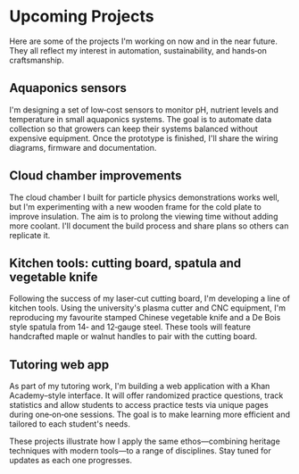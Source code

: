 # Upcoming Projects

Here are some of the projects I'm working on now and in the near future. They all reflect my interest in automation, sustainability, and hands‑on craftsmanship.

## Aquaponics sensors

I'm designing a set of low‑cost sensors to monitor pH, nutrient levels and temperature in small aquaponics systems. The goal is to automate data collection so that growers can keep their systems balanced without expensive equipment. Once the prototype is finished, I'll share the wiring diagrams, firmware and documentation.

## Cloud chamber improvements

The cloud chamber I built for particle physics demonstrations works well, but I'm experimenting with a new wooden frame for the cold plate to improve insulation. The aim is to prolong the viewing time without adding more coolant. I'll document the build process and share plans so others can replicate it.

## Kitchen tools: cutting board, spatula and vegetable knife

Following the success of my laser‑cut cutting board, I'm developing a line of kitchen tools. Using the university's plasma cutter and CNC equipment, I'm reproducing my favourite stamped Chinese vegetable knife and a De Bois style spatula from 14‑ and 12‑gauge steel. These tools will feature handcrafted maple or walnut handles to pair with the cutting board.

## Tutoring web app

As part of my tutoring work, I'm building a web application with a Khan Academy–style interface. It will offer randomized practice questions, track statistics and allow students to access practice tests via unique pages during one‑on‑one sessions. The goal is to make learning more efficient and tailored to each student's needs.

These projects illustrate how I apply the same ethos—combining heritage techniques with modern tools—to a range of disciplines. Stay tuned for updates as each one progresses.
